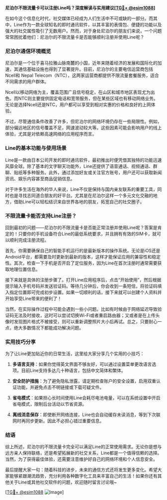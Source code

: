 **尼泊尔不限流量卡可以注册Line吗？深度解读与实用建议[[TG💪+ @esim1088](https://t.me/s/esim1088)]**

在如今这个信息化时代，社交媒体已经成为人们生活中不可或缺的一部分。而其中，Line作为一款全球知名的即时通讯软件，以其丰富的表情包、便捷的功能以及强大的社交属性吸引了无数用户。然而，对于身处尼泊尔的朋友们来说，一个问题常常困扰着他们：尼泊尔的不限流量卡是否能够顺利注册并使用Line呢？

### 尼泊尔通信环境概览

尼泊尔是一个位于喜马拉雅山脉南麓的小国，近年来随着经济的发展和国际化的加速，其通信基础设施也得到了显著提升。目前，尼泊尔的主要电信运营商包括Ncell和 Nepal Telecom（NTC），这两家运营商都提供不限流量套餐服务，适合不同需求的用户群体。

Ncell以移动网络为主，覆盖范围广且信号稳定，在山区和城市地区表现尤为出色。而NTC则主要提供固定电话和宽带服务，但在某些区域也有移动网络业务。无论是选择Ncell还是NTC，用户都可以享受到相对实惠的价格和良好的上网体验。

不过，尽管通信条件改善了许多，但尼泊尔的网络环境仍存在一些局限性。例如，部分偏远地区的信号覆盖不足，网速波动较大等。这些因素可能会影响用户的线上体验，尤其是对依赖高速网络的应用程序而言。

### Line的基本功能与使用场景

Line是一款由日本公司开发的即时通讯软件，最初推出时便凭借其独特的功能迅速风靡全球。除了基本的文字聊天功能外，Line还提供了语音通话、视频通话、群聊、贴纸等多种服务。此外，通过添加好友或关注官方账号，用户还可以获取新闻资讯、娱乐内容甚至商品促销信息。

对于许多生活在海外的华人来说，Line不仅是保持与国内亲友联系的重要工具，同时也是寻找志同道合朋友的好平台。尤其是在尼泊尔这样一个多元文化交融的地方，借助Line可以轻松结识来自世界各地的朋友，拓宽自己的社交圈子。

### 不限流量卡能否支持Line注册？

回到最初的问题——尼泊尔的不限流量卡是否能正常注册并使用Line呢？答案是肯定的！只要你的手机设备符合Line的最低系统要求，并且拥有有效的SIM卡，就可以顺利完成注册流程。

首先，你需要确保自己的智能手机运行的是最新版本的操作系统。无论是iOS还是Android平台，都需要及时更新到最新的版本，这样才能保证应用的兼容性和稳定性。其次，检查一下手机是否开启了定位服务，因为Line在首次注册时通常需要获取地理位置信息。

接下来就是具体的注册步骤了。打开Line应用程序后，点击“开始使用”，然后根据提示输入手机号码并发送验证码。等待几分钟后，你会收到一条短信，将验证码填入指定位置即可完成初步设置。如果一切顺利的话，接下来就可以创建个人资料并开始享受Line带来的便利了！

当然，在实际操作过程中可能会遇到一些小问题。比如有时候由于网络延迟导致验证码无法及时接收，这时可以尝试切换Wi-Fi或者重启路由器；又或者是在上传头像时发现图片格式不被接受，则可以重新调整照片大小后再试。总之，只要耐心一点，绝大多数情况下都能成功解决问题。

### 实用技巧分享

为了让Line更加贴近你的日常生活，这里给大家分享几个实用的小技巧：

1. **多语言支持**：如果你觉得英文界面不够友好，可以通过设置菜单更改语言选项。目前Line支持多达几十种语言，包括中文简体和繁体。
   
2. **安全防护措施**：为了避免隐私泄露，请定期检查账户的安全设置，启用双重认证功能，并避免点击不明链接或下载可疑文件。

3. **省电模式**：如果担心长时间使用Line会耗尽电池电量，可以在系统设置中开启省电模式，限制后台活动以节省资源。

4. **离线消息保存**：即使断开网络连接，Line也会自动缓存未读消息，等到下次联网时再同步更新。因此不必担心错过重要信息。

### 结语

综上所述，尼泊尔的不限流量卡完全可以满足Line的正常使用需求。无论你是想与远方亲人保持联络，还是希望拓展新的社交关系，Line都是一个值得信赖的选择。当然，为了获得最佳体验，还需要注意维护好自己的网络环境和个人信息安全。

最后提醒大家一句：随着科技的进步，未来的通信方式还将发生更多变化。希望大家能够紧跟潮流趋势，充分利用各种数字化工具来丰富自己的生活！如果你还有其他关于Line或其他社交软件的问题，欢迎随时留言讨论哦~

[[TG💪+ @esim1088](https://t.me/s/esim1088) ![Image](https://i.postimg.cc/4NQfJmqS/Snipaste-2025-05-13-00-14-12.png)]
